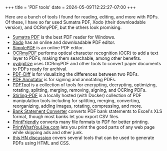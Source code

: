 +++
title = 'PDF tools'
date = 2024-05-09T12:22:27-07:00
+++

Here are a bunch of tools I found for reading, editing, and more with PDFs. Of these, I have so far used Sumatra PDF, Xodo (their downloadable version), and OCRmyPDF, but the others look promising.

* [Sumatra PDF](https://www.sumatrapdfreader.org/free-pdf-reader) is the best PDF reader for Windows.
* [Xodo](https://xodo.com/) has an online and downloadable PDF editor.
* [SimplePDF](https://simplepdf.eu/) is an online PDF editor.
* [OCRmyPDF](https://github.com/ocrmypdf/OCRmyPDF) performs optical character recognition (OCR) to add a text layer to PDFs, making them searchable, among other benefits.
* [pydigitize](https://news.ycombinator.com/item?id=30615279) uses OCRmyPDF and other tools to convert paper documents to PDFs ready for archival.
* [PDF-Diff](https://news.ycombinator.com/item?id=32353479) is for visualizing the differences between two PDFs.
* [PDF Annotator](https://pdf-annotator.repeat.day/) is for signing and annotating PDFs.
* [PDFTool](https://www.pdftool.org/en) is a collection of tools for encrypting, decrypting, optimizing, rotating, splitting, merging, removing, signing, and OCRing PDFs.
* [Stirling-PDF](https://github.com/Stirling-Tools/Stirling-PDF) is a locally hosted (with Docker) collection of PDF manipulation tools including for splitting, merging, converting, reorganizing, adding images, rotating, compressing, and more.
* [Bank Statement Converter](https://bankstatementconverter.com/) converts PDF bank statements to Excel's XLS format, though most banks let you export CSV files.
* [PrintFriendly](https://www.printfriendly.com/) converts many file formats to PDF for better printing.
* [PrintWhatYouLike.com](https://www.printwhatyoulike.com/) lets you print the good parts of any web page while skipping ads and other junk.
* [this HN discussion](https://news.ycombinator.com/item?id=39027543) covers several tools that can be used to generate PDFs using HTML and CSS.
